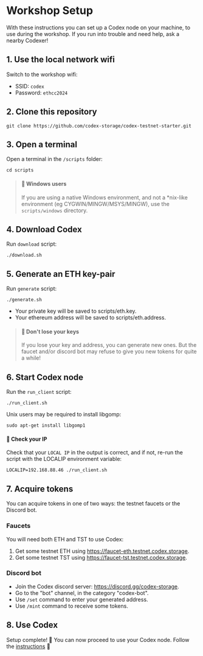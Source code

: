 # Workshop Setup
With these instructions you can set up a Codex node on your machine, to use during the workshop. If you run into trouble and need help, ask a nearby Codexer!

## 1. Use the local network wifi
Switch to the workshop wifi:
- SSID: `codex`
- Password: `ethcc2024`

## 2. Clone this repository
```
git clone https://github.com/codex-storage/codex-testnet-starter.git
```

## 3. Open a terminal
Open a terminal in the `/scripts` folder:
```shell
cd scripts
```
> #### 📢 **Windows users**<br>
>If you are using a native Windows environment, and not a *nix-like environment
>(eg CYGWIN/MINGW/MSYS/MINGW), use the `scripts/windows` directory.

## 4. Download Codex
Run `download` script:
```shell
./download.sh
```

## 5. Generate an ETH key-pair
Run `generate` script:
```shell
./generate.sh
```
 * Your private key will be saved to scripts/eth.key.
 * Your ethereum address will be saved to scripts/eth.address.

> #### 📢 **Don't lose your keys**<br>
>If you lose your key and address, you can generate new ones. But the faucet and/or discord bot may refuse to give you new tokens for quite a while!

## 6. Start Codex node
Run the `run_client` script:
```shell
./run_client.sh
```

Unix users may be required to install libgomp:
```shell
sudo apt-get install libgomp1
```

#### 📢 **Check your IP**<br>
Check that your `LOCAL IP` in the output is correct, and if not, re-run the script with the LOCALIP environment variable:
```shell
LOCALIP=192.168.88.46 ./run_client.sh
```

## 7. Acquire tokens
You can acquire tokens in one of two ways: the testnet faucets or the Discord bot.

### Faucets
You will need both ETH and TST to use Codex:
 1. Get some testnet ETH using https://faucet-eth.testnet.codex.storage.
 2. Get some testnet TST using https://faucet-tst.testnet.codex.storage.

### Discord bot
 - Join the Codex discord server: https://discord.gg/codex-storage.
 - Go to the "bot" channel, in the category "codex-bot".
 - Use `/set` command to enter your generated address.
 - Use `/mint` command to receive some tokens.

## 8. Use Codex
Setup complete! 🥳 You can now proceed to use your Codex node. Follow the
[instructions](./USINGCODEX.md) 🐇
